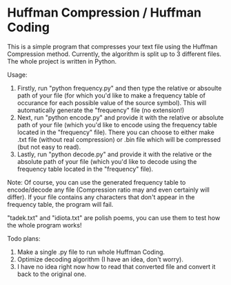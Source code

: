 # Huffman Compression / Huffman Coding

This is a simple program that compresses your text file using the Huffman Compression method. Currently, the algorithm is split up to 3 different files. The whole project is written in Python.

Usage:
1. Firstly, run "python frequency.py" and then type the relative or absoulte path of your file (for which you'd like to make a frequency table of occurance for each possible value of the source symbol). This will automatically generate the "frequency" file (no extension!)
2. Next, run "python encode.py" and provide it with the relative or absolute path of your file (which you'd like to encode using the frequency table located in the "frequency" file). There you can choose to either make .txt file (without real compression) or .bin file which will be compressed (but not easy to read).
3. Lastly, run "python decode.py" and provide it with the relative or the absolute path of your file (which you'd like to decode using the frequency table located in the "frequency" file).

Note:
Of course, you can use the generated frequency table to encode/decode any file (Compression ratio may and even certainly will differ). If your file contains any characters that don't appear in the frequency table, the program will fail.

"tadek.txt" and "idiota.txt" are polish poems, you can use them to test how the whole program works!


Todo plans:
1. Make a single .py file to run whole Huffman Coding.
2. Optimize decoding algorithm (I have an idea, don't worry).
3. I have no idea right now how to read that converted file and convert it back to the original one.
